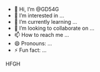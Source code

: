 - 👋 Hi, I’m @GD54G
- 👀 I’m interested in ...
- 🌱 I’m currently learning ...
- 💞️ I’m looking to collaborate on ...
- 📫 How to reach me ...
- 😄 Pronouns: ...
- ⚡ Fun fact: ...

<!---
GD54G/GD54G is a ✨ special ✨ repository because its `README.md` (this file) appears on your GitHub profile.
You can click the Preview link to take a look at your changes.
--->
HFGH
